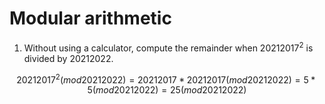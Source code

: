 # Modular arithmetic
1. Without using a calculator, compute the remainder when $20212017^2$ is divided by $20212022$.

$$ 
20212017^2 (mod 20212022) 
= 20212017 * 20212017 (mod 20212022)
= 5 * 5 (mod 20212022)
= 25 (mod 20212022)
$$
